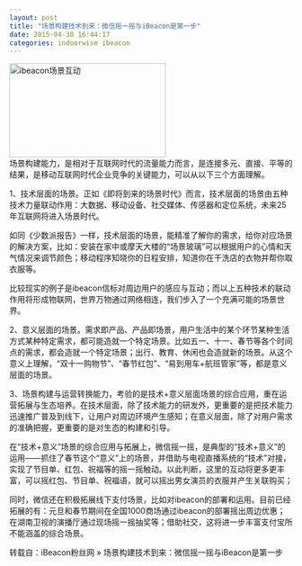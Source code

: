 ```yaml
---
layout: post
title: "场景构建技术到来：微信摇一摇与iBeacon是第一步"
date: 2015-04-30 16:44:17
categories: indoorwise ibeacon
---
```

<p><a href="http://www.ibeaconfans.com/wp-content/uploads/2015/03/ibeacon场景互动.jpg"><img alt="ibeacon场景互动" class="alignnone size-full wp-image-1237" height="167" src="http://www.ibeaconfans.com/wp-content/uploads/2015/03/ibeacon场景互动.jpg" width="278"/></a><br/>
场景构建能力，是相对于互联网时代的流量能力而言，是连接多元、直接、平等的结果，是移动互联网时代企业竞争的关键能力，可以从以下三个方面理解。 </p>


<p>1、技术层面的场景。正如《即将到来的场景时代》而言，技术层面的场景由五种技术力量联动作用：大数据、移动设备、社交媒体、传感器和定位系统，未来25年互联网将进入场景时代。</p>


<p>如同《少数派报告》一样，技术层面的场景，能精准了解你的需求，给你对应场景的解决方案，比如：安装在家中或摩天大楼的“场景玻璃”可以根据用户的心情和天气情况来调节颜色；移动程序知晓你的日程安排，知道你在干洗店的衣物并帮你取衣服等。</p>


<p>比较现实的例子是ibeacon信标对周边用户的感应与互动；而以上五种技术的联动作用将形成物联网，世界万物通过网络相连，我们步入了一个充满可能的场景世界。</p>


<p>2、意义层面的场景。需求即产品、产品即场景，用户生活中的某个环节某种生活方式某种特定需求，都可能造就一个特定场景。比如五一、十一、春节等各个时间点的需求，都会造就一个特定场景；出行、教育、休闲也会造就新的场景。从这个意义上理解，“双十一购物节”、“春节红包”、“易到用车+航班管家”等，都是意义层面的场景。 </p>


<p>3、场景构建与运营转换能力，考验的是技术+意义层面场景的综合应用，重在运营拓展与生态培养。在技术层面，除了技术能力的研发外，更重要的是把技术能力迅速推广普及到线下，让用户对周边环境产生感知；在意义层面，除了对用户需求的准确把握，更重要的是对生态的构建和引导。</p>


<p>在“技术+意义”场景的综合应用与拓展上，微信摇一摇，是典型的“技术+意义”的运用——抓住了春节这个“意义”上的场景，并借助与电视直播系统的“技术”对接，实现了节目单、红包、祝福等的摇一摇触动。以此判断，这里的互动将更多更丰富，可以摇红包、节目单、祝福语，就可以摇出男女演员的衣服并产生关联购买；</p>


<p>同时，微信还在积极拓展线下支付场景，比如对ibeacon的部署和运用。目前已经拓展的有：元旦和春节期间在全国1000商场通过ibeacon的部署摇出周边优惠；在湖南卫视的演播厅通过现场摇一摇抽奖等；借助社交，这将进一步丰富支付宝所不能涵盖的综合场景。</p>


<p>转载自：iBeacon粉丝网 » 场景构建技术到来：微信摇一摇与iBeacon是第一步</p>